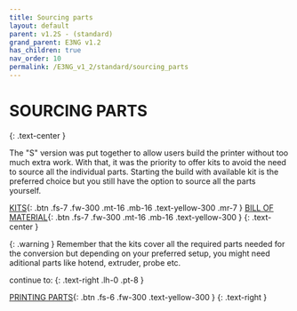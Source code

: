 ```yaml
---
title: Sourcing parts
layout: default
parent: v1.2S - (standard)
grand_parent: E3NG v1.2
has_children: true
nav_order: 10
permalink: /E3NG_v1_2/standard/sourcing_parts
---
```

# SOURCING PARTS
{: .text-center }

The "S" version was put together to allow users build the printer without too much extra work. With that, it was the priority to offer kits to avoid the need to source all the individual parts. Starting the build with available kit is the preferred choice but you still have the option to source all the parts yourself.

[KITS]{: .btn .fs-7 .fw-300 .mt-16 .mb-16 .text-yellow-300 .mr-7 }
[BILL OF MATERIAL]{: .btn .fs-7 .fw-300 .mt-16 .mb-16 .text-yellow-300 }
{: .text-center }

{: .warning }
Remember that the kits cover all the required parts needed for the conversion but depending on your preferred setup, you might need aditional parts like hotend, extruder, probe etc.

continue to:
{: .text-right .lh-0 .pt-8 }

[PRINTING PARTS]{: .btn .fs-6 .fw-300 .text-yellow-300 }
{: .text-right }

[PRINTING PARTS]: https://rh3d.xyz/E3NG_v1_2/standard/printing_parts
[KITS]: https://rh3d.xyz/E3NG_v1_2/standard/sourcing_parts/kits
[BILL OF MATERIAL]: https://rh3d.xyz/E3NG_v1_2/standard/sourcing_parts/self_sourcing
